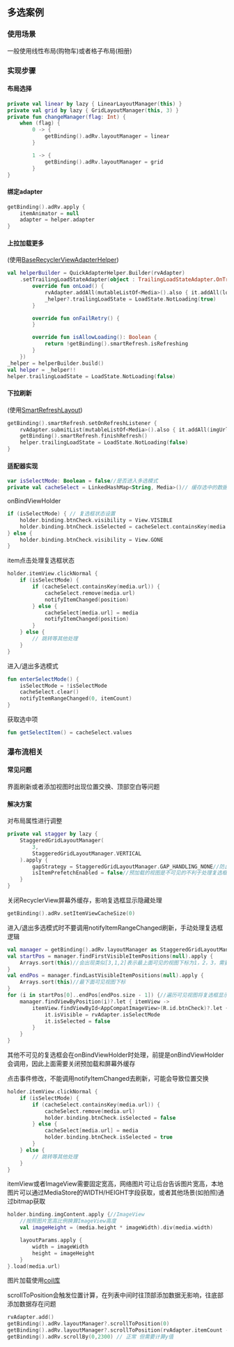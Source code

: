 ## 多选案例
### 使用场景
一般使用线性布局(购物车)或者格子布局(相册)
### 实现步骤
#### 布局选择
```kotlin
private val linear by lazy { LinearLayoutManager(this) }
private val grid by lazy { GridLayoutManager(this, 3) }
private fun changeManager(flag: Int) {
    when (flag) {
        0 -> {
            getBinding().adRv.layoutManager = linear
        }

        1 -> {
            getBinding().adRv.layoutManager = grid
        }
}
```
#### 绑定adapter
```kotlin
getBinding().adRv.apply {
    itemAnimator = null
    adapter = helper.adapter
}
```
#### 上拉加载更多
(使用[BaseRecyclerViewAdapterHelper](../../android_github.md#BaseRecyclerViewAdapterHelper))
```kotlin
val helperBuilder = QuickAdapterHelper.Builder(rvAdapter)
    .setTrailingLoadStateAdapter(object : TrailingLoadStateAdapter.OnTrailingListener {
        override fun onLoad() {
            rvAdapter.addAll(mutableListOf<Media>().also { it.addAll(loadMoreUrls) })
            _helper?.trailingLoadState = LoadState.NotLoading(true)
        }

        override fun onFailRetry() {
        }

        override fun isAllowLoading(): Boolean {
            return !getBinding().smartRefresh.isRefreshing
        }
    })
_helper = helperBuilder.build()
val helper = _helper!!
helper.trailingLoadState = LoadState.NotLoading(false)
```

#### 下拉刷新
(使用[SmartRefreshLayout](../../android_github.md#smart-fresh))
```kotlin
getBinding().smartRefresh.setOnRefreshListener {
    rvAdapter.submitList(mutableListOf<Media>().also { it.addAll(imgUrls) })
    getBinding().smartRefresh.finishRefresh()
    helper.trailingLoadState = LoadState.NotLoading(false)
}
```

#### 适配器实现
```kotlin
var isSelectMode: Boolean = false//是否进入多选模式
private val cacheSelect = LinkedHashMap<String, Media>()// 缓存选中的数据

```
onBindViewHolder
```kotlin
if (isSelectMode) { // 复选框状态设置
    holder.binding.btnCheck.visibility = View.VISIBLE
    holder.binding.btnCheck.isSelected = cacheSelect.containsKey(media.url)
} else {
    holder.binding.btnCheck.visibility = View.GONE
}
```
item点击处理复选框状态
```kotlin
holder.itemView.clickNormal {
    if (isSelectMode) {
        if (cacheSelect.containsKey(media.url)) {
            cacheSelect.remove(media.url)
            notifyItemChanged(position)
        } else {
            cacheSelect[media.url] = media
            notifyItemChanged(position)
        }
    } else {
        // 跳转等其他处理
    }
}
```
进入/退出多选模式
```kotlin
fun enterSelectMode() {
    isSelectMode = !isSelectMode
    cacheSelect.clear()
    notifyItemRangeChanged(0, itemCount)
}
```
获取选中项
```kotlin
fun getSelectItem() = cacheSelect.values
```

### 瀑布流相关
#### 常见问题
界面刷新或者添加视图时出现位置交换、顶部空白等问题

#### 解决方案
对布局属性进行调整
```kotlin
private val stagger by lazy {
    StaggeredGridLayoutManager(
        3,
        StaggeredGridLayoutManager.VERTICAL
    ).apply {
        gapStrategy = StaggeredGridLayoutManager.GAP_HANDLING_NONE//防止一些场景的位置交换
        isItemPrefetchEnabled = false//预加载的视图是不可见的不利于处理复选框逻辑
    }
}
```
关闭RecyclerView屏幕外缓存，影响复选框显示隐藏处理
```kotlin
getBinding().adRv.setItemViewCacheSize(0)
```
进入/退出多选模式时不要调用notifyItemRangeChanged刷新，手动处理复选框逻辑
```kotlin
val manager = getBinding().adRv.layoutManager as StaggeredGridLayoutManager
val startPos = manager.findFirstVisibleItemPositions(null).apply {
    Arrays.sort(this)//会出现类似[3,1,2]表示最上面可见的视图下标为1，2，3，需要排一下顺序
}
val endPos = manager.findLastVisibleItemPositions(null).apply {
    Arrays.sort(this)//最下面可见视图下标
}
for (i in startPos[0]..endPos[endPos.size - 1]) {//遍历可见视图将复选框显示/隐藏处理
    manager.findViewByPosition(i)?.let { itemView ->
        itemView.findViewById<AppCompatImageView>(R.id.btnCheck)?.let {
            it.isVisible = rvAdapter.isSelectMode
            it.isSelected = false
        }
    }
}
```
其他不可见的复选框会在onBindViewHolder时处理，前提是onBindViewHolder会调用，因此上面需要关闭预加载和屏幕外缓存

点击事件修改，不能调用notifyItemChanged去刷新，可能会导致位置交换
```kotlin
holder.itemView.clickNormal {
    if (isSelectMode) {
        if (cacheSelect.containsKey(media.url)) {
            cacheSelect.remove(media.url)
            holder.binding.btnCheck.isSelected = false
        } else {
            cacheSelect[media.url] = media
            holder.binding.btnCheck.isSelected = true
        }
    } else {
        // 跳转等其他处理
    }
}
```

itemView或者ImageView需要固定宽高，网络图片可让后台告诉图片宽高，本地图片可以通过MediaStore的WIDTH/HEIGHT字段获取，或者其他场景(如拍照)通过bitmap获取
```kotlin
holder.binding.imgContent.apply {//ImageView
    //按照图片宽高比例换算ImageView高度
    val imageHeight = (media.height * imageWidth).div(media.width)

    layoutParams.apply {
        width = imageWidth
        height = imageHeight
    }
}.load(media.url)
```
图片加载使用[coil库](../../android_github.md#coil)

scrollToPosition会触发位置计算，在列表中间时往顶部添加数据无影响，往底部添加数据存在问题
```kotlin
rvAdapter.add()
getBinding().adRv.layoutManager?.scrollToPosition(0)
getBinding().adRv.layoutManager?.scrollToPosition(rvAdapter.itemCount - 1) //会导致顶部空白
getBinding().adRv.scrollBy(0,2300) // 正常 但需要计算y值
```